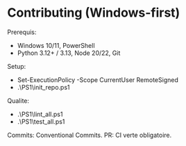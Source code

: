 # Contributing (Windows-first)

Prerequis:
- Windows 10/11, PowerShell
- Python 3.12+ / 3.13, Node 20/22, Git

Setup:
- Set-ExecutionPolicy -Scope CurrentUser RemoteSigned
- .\PS1\init_repo.ps1

Qualite:
- .\PS1\lint_all.ps1
- .\PS1\test_all.ps1

Commits: Conventional Commits.
PR: CI verte obligatoire.
